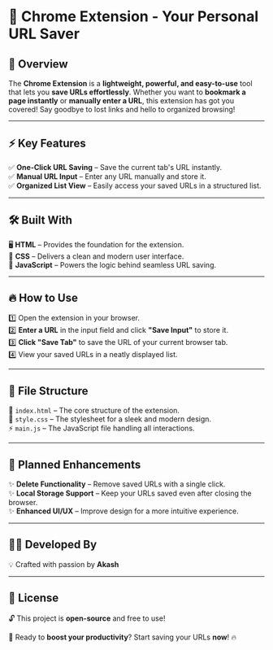 # 🚀 Chrome Extension - Your Personal URL Saver  

## 🌟 Overview  
The **Chrome Extension** is a **lightweight, powerful, and easy-to-use** tool that lets you **save URLs effortlessly**. Whether you want to **bookmark a page instantly** or **manually enter a URL**, this extension has got you covered! Say goodbye to lost links and hello to organized browsing!  

---

## ⚡ Key Features  
✅ **One-Click URL Saving** – Save the current tab's URL instantly.  
✅ **Manual URL Input** – Enter any URL manually and store it.  
✅ **Organized List View** – Easily access your saved URLs in a structured list.  

---

## 🛠 Built With  
🖥️ **HTML** – Provides the foundation for the extension.  
🎨 **CSS** – Delivers a clean and modern user interface.  
🚀 **JavaScript** – Powers the logic behind seamless URL saving.  

---

## 🔥 How to Use  
1️⃣ Open the extension in your browser.  
2️⃣ **Enter a URL** in the input field and click **"Save Input"** to store it.  
3️⃣ **Click "Save Tab"** to save the URL of your current browser tab.  
4️⃣ View your saved URLs in a neatly displayed list.  

---

## 📁 File Structure  
📌 `index.html` – The core structure of the extension.  
🎨 `style.css` – The stylesheet for a sleek and modern design.  
⚡ `main.js` – The JavaScript file handling all interactions.  

---

## 🚀 Planned Enhancements  
✨ **Delete Functionality** – Remove saved URLs with a single click.  
✨ **Local Storage Support** – Keep your URLs saved even after closing the browser.  
✨ **Enhanced UI/UX** – Improve design for a more intuitive experience.  

---

## 👨‍💻 Developed By  
💡 Crafted with passion by **Akash**  

---

## 📜 License  
🔓 This project is **open-source** and free to use!  

🚀 Ready to **boost your productivity**? Start saving your URLs **now**! 🔥
